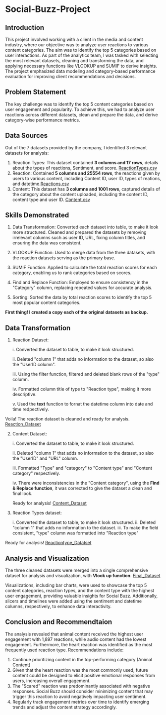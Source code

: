 # Social-Buzz-Project
## Introduction
This project involved working with a client in the media and content industry, where our objective was to analyze user reactions to various content categories. The aim was to identify the top 5 categories based on user interactions. As part of the analytics team, I was tasked with selecting the most relevant datasets, cleaning and transforming the data, and applying necessary functions like VLOOKUP and SUMIF to derive insights. The project emphasized data modeling and category-based performance evaluation for improving client recommendations and decisions.

## Problem Statement
The key challenge was to identify the top 5 content categories based on user engagement and popularity. To achieve this, we had to analyze user reactions across different datasets, clean and prepare the data, and derive category-wise performance metrics.

## Data Sources
 Out of the 7 datasets provided by the company, I identified 3 relevant datasets for analysis:
 1. Reaction Types: This dataset contained **3 columns and 17 rows**, details about the types of reactions, Sentiment, and score. [ReactionTypes.csv](https://github.com/Rikky101/Social-Buzz-Project/blob/main/ReactionTypes%20(1).csv)
 2. Reaction: Contained **5 columns and 25554 rows**, the reactions given by users to various content, including Content ID, user ID, types of reations, and datetime.[Reactions.csv](https://github.com/Rikky101/Social-Buzz-Project/blob/main/Reactions.csv)
 3. Content: This dataset has **3 columns and 1001 rows**, captured details of the category about the content uploaded, including the content ID, content type and user ID. [Content.csv](https://github.com/Rikky101/Social-Buzz-Project/blob/main/Content.csv)

## Skills Demonstrated
1. Data Transformation: Converted each dataset into table, to make it look more structured. Cleaned and prepared the datasets by removing irrelevant columns such as user ID, URL, fixing column titles, and ensuring the data was consistent.

3. VLOOKUP Function: Used to merge data from the three datasets, with the reaction datasets serving as the primary base.
   
4. SUMIF Function: Applied to calculate the total reaction scores for each category, enabling us to rank categories based on scores.

5. Find and Replace Function: Employed to ensure consistency in the "Category" column, replacing repeated values for accurate analysis.

6. Sorting: Sorted the data by total reaction scores to identify the top 5 most popular content categories.

**First thing! I created a copy each of the original datasets as backup.**

## Data Transformation
1. Reaction Dataset:
   
   i. Converted the dataset to table, to make it look structured.
   
   ii. Deleted "column 1" that adds no information to the dataset, so also the "UserID column".
   
   iii. Using the filter function, filtered and deleted blank rows of the "type" column.
   
   iv. Formatted column title of type to "Reaction type", making it more descriptive.
     
    v. Used the **text** function to fornat the datetime column into date and time redpectively.
   
Voila! The reaction dataset is cleaned and ready for analysis. [Reaction_Dataset](https://github.com/Rikky101/Social-Buzz-Project/blob/main/Reactions_cleaned.xlsx)

2. Content Dataset:
   
   i. Converted the dataset to table, to make it look structured.
   
   ii. Deleted "column 1" that adds no information to the dataset, so also the "UserID" and "URL" column.
   
   iii. Formatted "Type" and "category" to "Content type" and "Content category" respectively.
   
   iv. There were inconsistencies in the "Content category", using the **Find & Replace function**, it was corrected to give the dataset 
       a clean and final look.
   
   Ready for analysis! [Content_Dataset](https://github.com/Rikky101/Social-Buzz-Project/blob/main/Content_cleaned.xlsx)

4. Reaction Types dataset:
   
   i. Converted the dataset to table, to make it look structured.
   ii. Deleted "column 1" that adds no information to the dataset.
   iii. To make the field consistent, "type" column was formatted into "Reaction type"

Ready for analysis! [Reactiontype_Datatset](https://github.com/Rikky101/Social-Buzz-Project/blob/main/ReactionTypes_cleaned.xlsx)
  
## Analysis and Visualization
The three cleaned datasets were merged into a single comprehensive dataset for analysis and visualization, with **Vlook up function**. [Final_Dataset](https://github.com/Rikky101/Social-Buzz-Project/blob/main/Final%20dataset.xlsx)

Visualizations, including bar charts, were used to showcase the top 5 content categories, reaction types, and the content type with the highest user engagement, providing valuable insights for Social Buzz. Additionally, slicers and timelines were added using the sentiment and datetime columns, respectively, to enhance data interactivity.


## Conclusion and Recommendtaion
 The analysis revealed that animal content received the highest user engagement with 1,897 reactions, while audio content had the lowest engagement. Furthermore, the heart reaction was identified as the most frequently used reaction type.
Recommendations include:
 1. Continue prioritizing content in the top-performing category (Animal Content)
 2. Given that the heart reaction was the most commonly used, future content could be designed to elicit positive emotional responses from users, increasing overall engagement.
 3. The "Scared" reaction was predominantly associated with negative responses. Social Buzz should consider minimizing content that may trigger this reaction to avoid negatively 
    impacting user sentiment.
 4.  Regularly track engagement metrics over time to identify emerging trends and adjust the content strategy accordingly.



